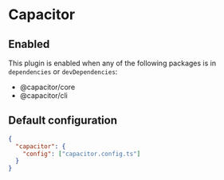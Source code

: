 # Capacitor

## Enabled

This plugin is enabled when any of the following packages is in `dependencies` or `devDependencies`:

- @capacitor/core
- @capacitor/cli

## Default configuration

```json
{
  "capacitor": {
    "config": ["capacitor.config.ts"]
  }
}
```
